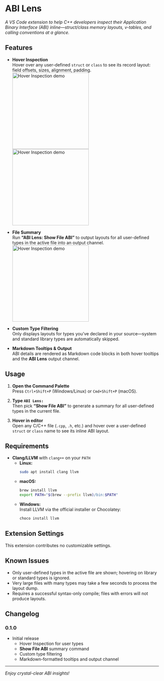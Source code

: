 # ABI Lens

_A VS Code extension to help C++ developers inspect their Application Binary Interface (ABI) inline—struct/class memory layouts, v-tables, and calling conventions at a glance._

## Features

- **Hover Inspection**  
  Hover over any user-defined `struct` or `class` to see its record layout: field offsets, sizes, alignment, padding.
  <img src="https://raw.githubusercontent.com/anon-28/extension-images/abi-lens/demo-1.png" alt="Hover Inspection demo" width="250" height="250" />
  <img src="https://raw.githubusercontent.com/anon-28/extension-images/abi-lens/demo-2.png" alt="Hover Inspection demo" width="250" height="250" />

- **File Summary**  
  Run **“ABI Lens: Show File ABI”** to output layouts for all user-defined types in the active file into an output channel.
  <img src="https://raw.githubusercontent.com/anon-28/extension-images/abi-lens/demo-4.png" alt="Hover Inspection demo" width="250" height="250" />

- **Custom Type Filtering**  
  Only displays layouts for types you’ve declared in your source—system and standard library types are automatically skipped.

- **Markdown Tooltips & Output**  
  ABI details are rendered as Markdown code blocks in both hover tooltips and the **ABI Lens** output channel.

## Usage

1. **Open the Command Palette**  
   Press `Ctrl+Shift+P` (Windows/Linux) or `Cmd+Shift+P` (macOS).

2. **Type `ABI Lens:`**  
   Then pick **“Show File ABI”** to generate a summary for all user-defined types in the current file.

3. **Hover in editor**  
   Open any C/C++ file (`.cpp`, `.h`, etc.) and hover over a user-defined `struct` or `class` name to see its inline ABI layout.

## Requirements

- **Clang/LLVM** with `clang++` on your `PATH`  
  - **Linux:**  
    ```bash
    sudo apt install clang llvm
    ```  
  - **macOS:**  
    ```bash
    brew install llvm
    export PATH="$(brew --prefix llvm)/bin:$PATH"
    ```  
  - **Windows:**  
    Install LLVM via the official installer or Chocolatey:  
    ```powershell
    choco install llvm
    ```

## Extension Settings

This extension contributes no customizable settings.

## Known Issues

- Only user-defined types in the active file are shown; hovering on library or standard types is ignored.  
- Very large files with many types may take a few seconds to process the layout dump.  
- Requires a successful syntax-only compile; files with errors will not produce layouts.

## Changelog

### 0.1.0

- Initial release  
  - Hover Inspection for user types  
  - **Show File ABI** summary command  
  - Custom type filtering  
  - Markdown-formatted tooltips and output channel

---

*Enjoy crystal-clear ABI insights!*  
